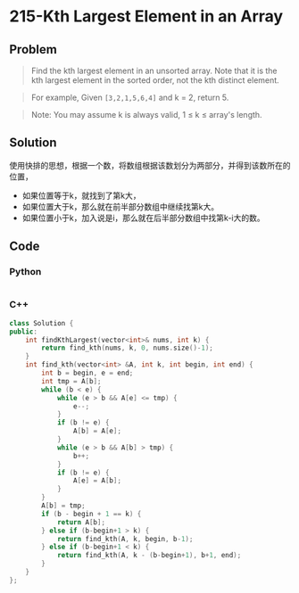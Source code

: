 # 215-Kth Largest Element in an Array

## Problem

> Find the kth largest element in an unsorted array. Note that it is the kth largest element in the sorted order, not the kth distinct element.

> For example,
Given `[3,2,1,5,6,4]` and k = 2, return 5.

> Note: 
You may assume k is always valid, 1 ≤ k ≤ array's length.

## Solution

使用快排的思想，根据一个数，将数组根据该数划分为两部分，并得到该数所在的位置，
- 如果位置等于k，就找到了第k大，
- 如果位置大于k，那么就在前半部分数组中继续找第k大。
- 如果位置小于k，加入说是i，那么就在后半部分数组中找第k-i大的数。

## Code

### Python

```python

```

### C++

```cpp
class Solution {
public:
    int findKthLargest(vector<int>& nums, int k) {
        return find_kth(nums, k, 0, nums.size()-1);
    }
    int find_kth(vector<int> &A, int k, int begin, int end) {
        int b = begin, e = end;
        int tmp = A[b];
        while (b < e) {
            while (e > b && A[e] <= tmp) {
                e--;
            }
            if (b != e) {
                A[b] = A[e];
            }
            while (e > b && A[b] > tmp) {
                b++;
            }
            if (b != e) {
                A[e] = A[b];
            }
        }
        A[b] = tmp;
        if (b - begin + 1 == k) {
            return A[b];
        } else if (b-begin+1 > k) {
            return find_kth(A, k, begin, b-1);
        } else if (b-begin+1 < k) {
            return find_kth(A, k - (b-begin+1), b+1, end);
        }
    }
};
```